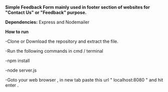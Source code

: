 **Simple Feedback Form mainly used in footer section of websites for "Contact Us" or "Feedback" purpose.**

**Dependencies:** Express and Nodemailer

**How to run**

-Clone or Download the repository and extract the file.

-Run the following commands in cmd / terminal

-npm install

-node server.js

-Goto your web browser , in new tab paste this url " localhost:8080 " and hit enter .
 
 
